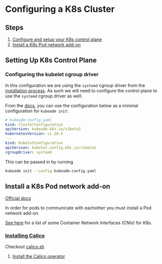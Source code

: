 # Configuring a K8s Cluster

## Steps

1. [Configure and setup your K8s control plane](#configuring-the-kubelet-cgroup-driver)
2. [Install a K8s Pod network add-on](#install-a-k8s-pod-network-add-on)

## Setting Up K8s Control Plane

### Configuring the kubelet cgroup driver

In this configuration we are using the `systemd` cgroup driver from the [installation process](../installation/README.md). As such we will need to configure the control plane to use the `systemd` cgroup driver as well.

From the [docs](https://kubernetes.io/docs/tasks/administer-cluster/kubeadm/configure-cgroup-driver/#configuring-the-kubelet-cgroup-driver), you can use the configuration below as a minimal configuration for `kubeadm init`:

```yaml
# kubeadm-config.yaml
kind: ClusterConfiguration
apiVersion: kubeadm.k8s.io/v1beta3
kubernetesVersion: v1.28.4
---
kind: KubeletConfiguration
apiVersion: kubelet.config.k8s.io/v1beta1
cgroupDriver: systemd
```

This can be passed in by running

```bash
kubeadm init --config kubeadm-config.yaml
```

## Install a K8s Pod network add-on

[Official docs](https://kubernetes.io/docs/setup/production-environment/tools/kubeadm/create-cluster-kubeadm/#pod-network)

In order for pods to communicate with eachother you must install a Pod network add-on.

[See here](https://kubernetes.io/docs/concepts/cluster-administration/addons/#networking-and-network-policy) for a list of some Container Network Interfaces (CNIs) for K8s.

### [Installing Calico](https://docs.tigera.io/calico/latest/getting-started/kubernetes/self-managed-onprem/onpremises)

Checkout [calico.sh](scripts/calico.sh)

1. [Install the Calico operator](https://docs.tigera.io/calico/latest/getting-started/kubernetes/self-managed-onprem/onpremises)

